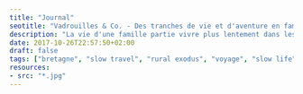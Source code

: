 ```yaml
---
title: "Journal"
seotitle: "Vadrouilles & Co. - Des tranches de vie et d'aventure en famille"
description: "La vie d'une famille partie vivre plus lentement dans les Monts d'Arrée. Des photos, des vadrouilles, de la slow life. Une vie plus proche de la nature et plus authentique."
date: 2017-10-26T22:57:50+02:00
draft: false
tags: ["bretagne", "slow travel", "rural exodus", "voyage", "slow life", "neorural", "photographie", "photography"]
resources:
- src: "*.jpg"
---
```


